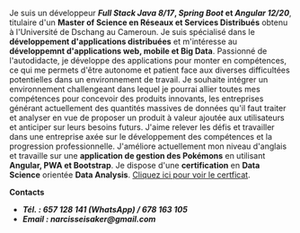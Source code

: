 Je suis un développeur **_Full_ _Stack_  _Java_ _8/17_, _Spring_ _Boot_ et _Angular 12/20_**, titulaire d'un **Master of Science en Réseaux et Services Distribués** obtenu à l'Université de Dschang au Cameroun. Je suis spécialisé dans le **développement d'applications distribuées** et m'intéresse au **développemnt d'applications web, mobile et Big Data**.
Passionné de l'autodidacte, je développe des applications pour monter en compétences, ce qui me permets d'être autonome et patient face aux diverses
difficultées potentielles dans un environnement de travail.
Je souhaite intégrer un environnement challengeant dans lequel je pourrai allier toutes mes compétences pour concevoir des produits innovants, les entreprises
générant actuellement des quantités massives de données qu'il faut traiter et analyser en vue de proposer un produit à valeur ajoutée aux utilisateurs et anticiper
sur leurs besoins futurs. J'aime relever les défis et travailler dans une entreprise axée sur le développement des compétences et la progression professionnelle.
J'améliore actuellement mon niveau d'anglais et travaille sur une **application de gestion des Pokémons** en utilisant **Angular, PWA et Bootstrap**.
Je dispose d'une **certification** en **Data Science** orientée **Data Analysis**. [Cliquez ici pour voir le certficat](https://www.udacity.com/certificate/e/e10a09b2-3cdb-11ee-8363-ab5047940a23).

**Contacts**
- **_Tél. : 657 128 141 (WhatsApp) / 678 163 105_**
- **_Email : narcisseisaker@gmail.com_**




<!---
narcisseisaker/narcisseisaker is a ✨ special ✨ repository because its `README.md` (this file) appears on your GitHub profile.
You can click the Preview link to take a look at your changes.
--->
